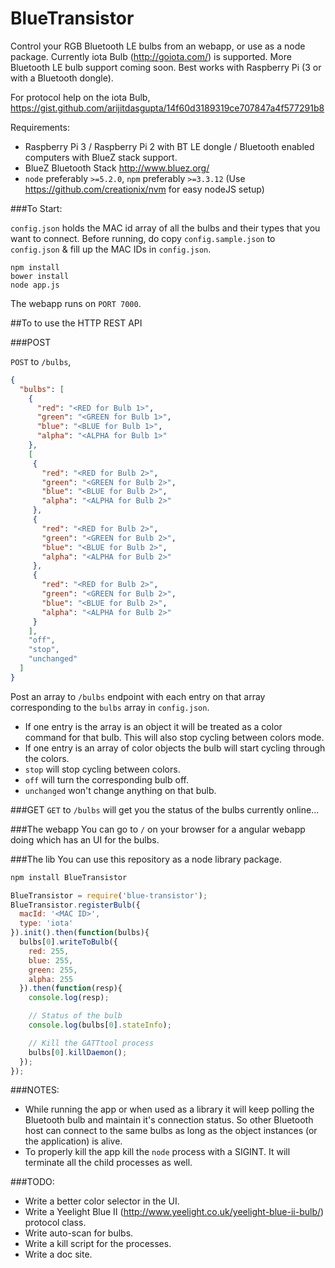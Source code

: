 BlueTransistor
=============================

Control your RGB Bluetooth LE bulbs from an webapp, or use as a node package. Currently iota Bulb (http://goiota.com/) is supported. More Bluetooth LE bulb support coming soon. Best works with Raspberry Pi (3 or with a Bluetooth dongle).

For protocol help on the iota Bulb, https://gist.github.com/arijitdasgupta/14f60d3189319ce707847a4f577291b8

Requirements:
 - Raspberry Pi 3 / Raspberry Pi 2 with BT LE dongle / Bluetooth enabled computers with BlueZ stack support.
 - BlueZ Bluetooth Stack http://www.bluez.org/
 - `node` preferably `>=5.2.0`, `npm` preferably `>=3.3.12` (Use https://github.com/creationix/nvm for easy nodeJS setup)

###To Start:

`config.json` holds the MAC id array of all the bulbs and their types that you want to connect. Before running, do copy `config.sample.json` to `config.json` & fill up the MAC IDs in `config.json`.

```
npm install
bower install
node app.js
```

The webapp runs on `PORT 7000`.

##To to use the HTTP REST API

###POST

`POST` to `/bulbs`,
```json
{
  "bulbs": [
    {
      "red": "<RED for Bulb 1>",
      "green": "<GREEN for Bulb 1>",
      "blue": "<BLUE for Bulb 1>",
      "alpha": "<ALPHA for Bulb 1>"
    },
    [
     {
       "red": "<RED for Bulb 2>",
       "green": "<GREEN for Bulb 2>",
       "blue": "<BLUE for Bulb 2>",
       "alpha": "<ALPHA for Bulb 2>"
     },
     {
       "red": "<RED for Bulb 2>",
       "green": "<GREEN for Bulb 2>",
       "blue": "<BLUE for Bulb 2>",
       "alpha": "<ALPHA for Bulb 2>"
     },
     {
       "red": "<RED for Bulb 2>",
       "green": "<GREEN for Bulb 2>",
       "blue": "<BLUE for Bulb 2>",
       "alpha": "<ALPHA for Bulb 2>"
     }
    ],
    "off",
    "stop",
    "unchanged"
  ]
}
```
Post an array to `/bulbs` endpoint with each entry on that array corresponding to the `bulbs` array in `config.json`.
 - If one entry is the array is an object it will be treated as a color command for that bulb. This will also stop cycling between colors mode.
 - If one entry is an array of color objects the bulb will start cycling through the colors.
 - `stop` will stop cycling between colors.
 - `off` will turn the corresponding bulb off.
 - `unchanged` won't change anything on that bulb.

###GET
`GET` to `/bulbs` will get you the status of the bulbs currently online...

###The webapp
You can go to `/` on your browser for a angular webapp doing which has an UI for the bulbs.

###The lib
You can use this repository as a node library package.

```bash
npm install BlueTransistor
```

```javascript
BlueTransistor = require('blue-transistor');
BlueTransistor.registerBulb({
  macId: '<MAC ID>',
  type: 'iota'
}).init().then(function(bulbs){
  bulbs[0].writeToBulb({
    red: 255,
    blue: 255,
    green: 255,
    alpha: 255
  }).then(function(resp){
    console.log(resp);

    // Status of the bulb
    console.log(bulbs[0].stateInfo);

    // Kill the GATTtool process
    bulbs[0].killDaemon();
  });
});
```

###NOTES:
 - While running the app or when used as a library it will keep polling the Bluetooth bulb and maintain it's connection status. So other Bluetooth host can connect to the same bulbs as long as the object instances (or the application) is alive.
 - To properly kill the app kill the `node` process with a SIGINT. It will terminate all the child processes as well.

###TODO:
 - Write a better color selector in the UI.
 - Write a Yeelight Blue II (http://www.yeelight.co.uk/yeelight-blue-ii-bulb/) protocol class.
 - Write auto-scan for bulbs.
 - Write a kill script for the processes.
 - Write a doc site.
